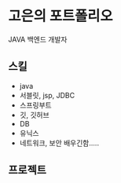 # 고은의 포트폴리오

JAVA 백엔드 개발자

## 스킬
- java
- 서블릿, jsp, JDBC
- 스프링부트
- 깃, 깃허브
- DB
- 유닉스
- 네트워크, 보안
배우긴함.....




## 프로젝트


